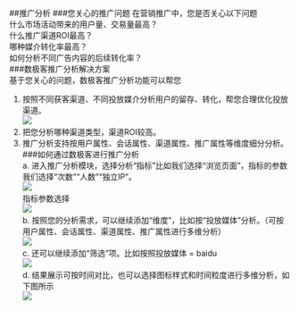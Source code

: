 ##推广分析
###您关心的推广问题
在营销推广中，您是否关心以下问题  
什么市场活动带来的用户量、交易量最高？  
什么推广渠道ROI最高？  
哪种媒介转化率最高？  
如何分析不同广告内容的后续转化率？  
###数极客推广分析解决方案  
基于您关心的问题，数极客推广分析功能可以帮您  
1. 按照不同获客渠道、不同投放媒介分析用户的留存、转化，帮您合理优化投放渠道。  
![](http://www.shujike.com/docsimg/推广分析解决方案1.jpg)  
2. 把您分析哪种渠道类型，渠道ROI较高。  
3. 推广分析支持按用户属性、会话属性、渠道属性、推广属性等维度细分分析。  
###如何通过数极客进行推广分析  
a.	进入推广分析模块，选择分析“指标”比如我们选择“浏览页面”，指标的参数我们选择“次数”“人数”“独立IP”。  
![](http://www.shujike.com/docsimg/推广分析解决方案2.jpg)  
指标参数选择  
![](http://www.shujike.com/docsimg/推广分析解决方案3.jpg)  
b.	按照您的分析需求，可以继续添加“维度”，比如按“投放媒体”分析。（可按用户属性、会话属性、渠道属性、推广属性进行多维分析）  
![](http://www.shujike.com/docsimg/推广分析解决方案4.jpg)  
c.	还可以继续添加“筛选”项。比如按照投放媒体 = baidu   
![](http://www.shujike.com/docsimg/推广分析解决方案5.jpg)  
d.	结果展示可按时间对比，也可以选择图标样式和时间粒度进行多维分析，如下图所示  
![](http://www.shujike.com/docsimg/推广分析解决方案6.jpg)  
